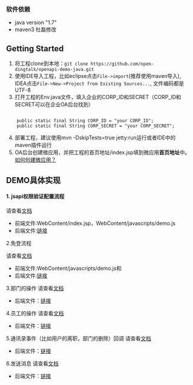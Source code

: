 ### 软件依赖
* java version "1.7"
* maven3
杜磊修改
## Getting Started

1. 将工程clone到本地：`git clone https://github.com/open-dingtalk/openapi-demo-java.git`
2. 使用IDE导入工程，比如eclipse点击`File->import`(推荐使用maven导入), IDEA点击`File->New->Project from Existing Sources...`, 文件编码都是UTF-8
3. 打开工程的Env.java文件，填入企业的CORP_ID和SECRET（CORP_ID和SECRET可以在企业OA后台找到）
```

    public static final String CORP_ID = "your CORP_ID";
    public static final String CORP_SECRET = "your CORP_SECRET";
``` 
4. 部署工程，建议使用mvn -DskipTests=true jetty:run运行或者IDE中的maven插件运行
5. OA后台创建微应用，并把工程的首页地址/index.jsp填到微应用**首页地址**中。
[如何创建微应用？](http://ddtalk.github.io/dingTalkDoc/#step-2-创建微应用)


## DEMO具体实现

#### 1. jsapi权限验证配置流程

请查看[文档](http://ddtalk.github.io/dingTalkDoc/#页面引入js文件)
- 前端文件:WebContent/index.jsp，WebContent/javascripts/demo.js
- 后端文件:[链接](https://github.com/open-dingtalk/openapi-demo-java/blob/master/src/com/alibaba/dingtalk/openapi/demo/auth/AuthHelper.java)

2.免登流程

请查看[文档](http://ddtalk.github.io/dingTalkDoc/#手机客户端微应用中调用免登)
- 前端文件:WebContent/javascripts/demo.js和
- 后端文件:[链接](https://github.com/open-dingtalk/openapi-demo-java/blob/master/src/com/alibaba/dingtalk/openapi/servlet/UserInfoServlet.java)


3.部门的操作
请查看[文档](http://ddtalk.github.io/dingTalkDoc/#管理通讯录)
- 后端文件：[链接](https://github.com/open-dingtalk/openapi-demo-java/blob/master/src/com/alibaba/dingtalk/openapi/demo/department)

4.员工的操作
请查看[文档](http://ddtalk.github.io/dingTalkDoc/#管理通讯录)
- 后端文件：[链接](https://github.com/open-dingtalk/openapi-demo-java/blob/master/src/com/alibaba/dingtalk/openapi/demo/user)

5.通讯录事件（比如用户的离职，部门的删除）回调
请查看[文档](http://ddtalk.github.io/dingTalkDoc/#通讯录及群会话变更事件回调接口)
- 后端文件：[链接](https://github.com/open-dingtalk/openapi-demo-java/blob/master/src/com/alibaba/dingtalk/openapi/servlet/EventChangeReceiveServlet.java)

6.发送消息
请查看[文档](http://ddtalk.github.io/dingTalkDoc/#发送普通会话消息)
- 后端文件：[链接](https://github.com/open-dingtalk/openapi-demo-java/blob/master/src/com/alibaba/dingtalk/openapi/demo/message)

